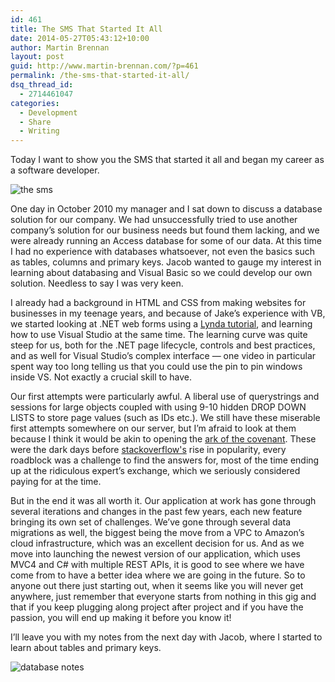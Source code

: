 ```yaml
---
id: 461
title: The SMS That Started It All
date: 2014-05-27T05:43:12+10:00
author: Martin Brennan
layout: post
guid: http://www.martin-brennan.com/?p=461
permalink: /the-sms-that-started-it-all/
dsq_thread_id:
  - 2714461047
categories:
  - Development
  - Share
  - Writing
---
```

Today I want to show you the SMS that started it all and began my career as a software developer.

![the sms](/images/IMG_0462.jpg)

One day in October 2010 my manager and I sat down to discuss a database solution for our company. We had unsuccessfully tried to use another company&#8217;s solution for our business needs but found them lacking, and we were already running an Access database for some of our data. At this time I had no experience with databases whatsoever, not even the basics such as tables, columns and primary keys. Jacob wanted to gauge my interest in learning about databasing and Visual Basic so we could develop our own solution. Needless to say I was very keen.<!--more-->

I already had a background in HTML and CSS from making websites for businesses in my teenage years, and because of Jake&#8217;s experience with VB, we started looking at .NET web forms using a [Lynda tutorial](http://www.lynda.com/), and learning how to use Visual Studio at the same time. The learning curve was quite steep for us, both for the .NET page lifecycle, controls and best practices, and as well for Visual Studio&#8217;s complex interface &#8212; one video in particular spent way too long telling us that you could use the pin to pin windows inside VS. Not exactly a crucial skill to have.

Our first attempts were particularly awful. A liberal use of querystrings and sessions for large objects coupled with using 9-10 hidden DROP DOWN LISTS to store page values (such as IDs etc.). We still have these miserable first attempts somewhere on our server, but I&#8217;m afraid to look at them because I think it would be akin to opening the [ark of the covenant](https://www.youtube.com/watch?v=n2ZpsbGr7s8). These were the dark days before [stackoverflow's](http://stackoverflow.com/) rise in popularity, every roadblock was a challenge to find the answers for, most of the time ending up at the ridiculous expert&#8217;s exchange, which we seriously considered paying for at the time.

But in the end it was all worth it. Our application at work has gone through several iterations and changes in the past few years, each new feature bringing its own set of challenges. We&#8217;ve gone through several data migrations as well, the biggest being the move from a VPC to Amazon&#8217;s cloud infrastructure, which was an excellent decision for us. And as we move into launching the newest version of our application, which uses MVC4 and C# with multiple REST APIs, it is good to see where we have come from to have a better idea where we are going in the future. So to anyone out there just starting out, when it seems like you will never get anywhere, just remember that everyone starts from nothing in this gig and that if you keep plugging along project after project and if you have the passion, you will end up making it before you know it!

I&#8217;ll leave you with my notes from the next day with Jacob, where I started to learn about tables and primary keys.

![database notes](/images/IMG_0552.jpg)
